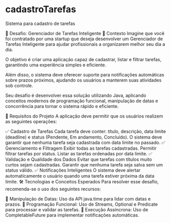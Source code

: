 # cadastroTarefas
Sistema para cadastro de tarefas

📌 Desafio: Gerenciador de Tarefas Inteligente
📍 Contexto
Imagine que você foi contratado por uma startup que deseja desenvolver um Gerenciador de Tarefas Inteligente para ajudar profissionais a organizarem melhor seu dia a dia.

O objetivo é criar uma aplicação capaz de cadastrar, listar e filtrar tarefas, garantindo uma experiência simples e eficiente.

Além disso, o sistema deve oferecer suporte para notificações automáticas sobre prazos próximos, ajudando os usuários a manterem suas atividades sob controle.

Seu desafio é desenvolver essa solução utilizando Java, aplicando conceitos modernos de programação funcional, manipulação de datas e concorrência para tornar o sistema rápido e eficiente.

🎯 Requisitos do Projeto
A aplicação deve permitir que os usuários realizem as seguintes operações:

✅ Cadastro de Tarefas
Cada tarefa deve conter: título, descrição, data limite (deadline) e status (Pendente, Em andamento, Concluído).
O sistema deve garantir que nenhuma tarefa seja cadastrada com data limite no passado.
✅ Gerenciamento e Filtragem
Exibir todas as tarefas cadastradas.
Permitir filtrar tarefas por status.
Listar as tarefas ordenadas por data limite.
✅ Validação e Qualidade dos Dados
Evitar que tarefas com títulos muito curtos sejam cadastradas.
Garantir que nenhuma tarefa seja salva sem um status válido.
✅ Notificações Inteligentes
O sistema deve alertar automaticamente o usuário quando uma tarefa estiver próxima da data limite.
🛠 Tecnologias e Conceitos Esperados
Para resolver esse desafio, recomenda-se o uso dos seguintes recursos:

📌 Manipulação de Datas: Uso da API java.time para lidar com datas e prazos.
📌 Programação Funcional: Uso de Streams, Optional e Predicate para processar e validar as tarefas.
📌 Execução Assíncrona: Uso de CompletableFuture para implementar notificações automáticas.
